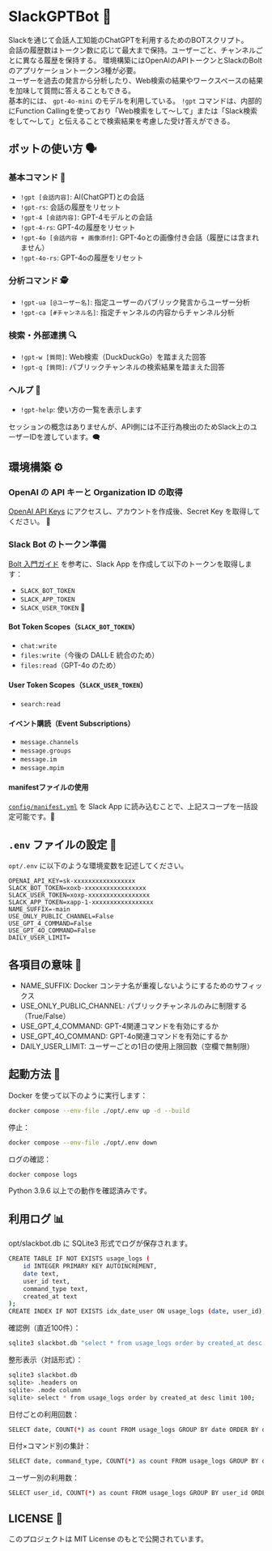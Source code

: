 # SlackGPTBot 👾

Slackを通じて会話人工知能のChatGPTを利用するためのBOTスクリプト。  
会話の履歴数はトークン数に応じて最大まで保持。ユーザーごと、チャンネルごとに異なる履歴を保持する。
環境構築にはOpenAIのAPIトークンとSlackのBoltのアプリケーショントークン3種が必要。  
ユーザーを過去の発言から分析したり、Web検索の結果やワークスペースの結果を加味して質問に答えることもできる。  
基本的には、 `gpt-4o-mini` のモデルを利用している。 `!gpt` コマンドは、内部的にFunction Callingを使っており「Web検索をして～して」または「Slack検索をして～して」と伝えることで検索結果を考慮した受け答えができる。 

## ボットの使い方 🗣

### 基本コマンド 🎯

- `!gpt [会話内容]`: AI(ChatGPT)との会話
- `!gpt-rs`: 会話の履歴をリセット
- `!gpt-4 [会話内容]`: GPT-4モデルとの会話
- `!gpt-4-rs`: GPT-4の履歴をリセット
- `!gpt-4o [会話内容 + 画像添付]`: GPT-4oとの画像付き会話（履歴には含まれません）
- `!gpt-4o-rs`: GPT-4oの履歴をリセット

### 分析コマンド 🕵️

- `!gpt-ua [@ユーザー名]`: 指定ユーザーのパブリック発言からユーザー分析
- `!gpt-ca [#チャンネル名]`: 指定チャンネルの内容からチャンネル分析

### 検索・外部連携 🔍

- `!gpt-w [質問]`: Web検索（DuckDuckGo）を踏まえた回答
- `!gpt-q [質問]`: パブリックチャンネルの検索結果を踏まえた回答

### ヘルプ 📘

- `!gpt-help`: 使い方の一覧を表示します

セッションの概念はありませんが、API側には不正行為検出のためSlack上のユーザーIDを渡しています。🗨️

## 環境構築 ⚙️
### OpenAI の API キーと Organization ID の取得

[OpenAI API Keys](https://beta.openai.com/account/api-keys) にアクセスし、アカウントを作成後、Secret Key を取得してください。 🧾

### Slack Bot のトークン準備

[Bolt 入門ガイド](https://slack.dev/bolt-python/ja-jp/tutorial/getting-started) を参考に、Slack App を作成して以下のトークンを取得します：

- `SLACK_BOT_TOKEN`
- `SLACK_APP_TOKEN`
- `SLACK_USER_TOKEN` 🔐

#### Bot Token Scopes（`SLACK_BOT_TOKEN`）

- `chat:write`
- `files:write`（今後の DALL·E 統合のため）
- `files:read`（GPT-4o のため）

#### User Token Scopes（`SLACK_USER_TOKEN`）

- `search:read`

#### イベント購読（Event Subscriptions）

- `message.channels`
- `message.groups`
- `message.im`
- `message.mpim`

#### manifestファイルの使用

[`config/manifest.yml`](config/manifest.yml) を Slack App に読み込むことで、上記スコープを一括設定可能です。📄

## `.env` ファイルの設定 🧾

`opt/.env` に以下のような環境変数を記述してください。

```env
OPENAI_API_KEY=sk-xxxxxxxxxxxxxxxxx
SLACK_BOT_TOKEN=xoxb-xxxxxxxxxxxxxxxxx
SLACK_USER_TOKEN=xoxp-xxxxxxxxxxxxxxxxx
SLACK_APP_TOKEN=xapp-1-xxxxxxxxxxxxxxxxx
NAME_SUFFIX=-main
USE_ONLY_PUBLIC_CHANNEL=False
USE_GPT_4_COMMAND=False
USE_GPT_4O_COMMAND=False
DAILY_USER_LIMIT=
```

## 各項目の意味 🧪
- NAME_SUFFIX: Docker コンテナ名が重複しないようにするためのサフィックス
- USE_ONLY_PUBLIC_CHANNEL: パブリックチャンネルのみに制限する（True/False）
- USE_GPT_4_COMMAND: GPT-4関連コマンドを有効にするか
- USE_GPT_4O_COMMAND: GPT-4o関連コマンドを有効にするか
- DAILY_USER_LIMIT: ユーザーごとの1日の使用上限回数（空欄で無制限）

## 起動方法 🐳

Docker を使って以下のように実行します：
```bash
docker compose --env-file ./opt/.env up -d --build
```

停止：
```bash
docker compose --env-file ./opt/.env down
```

ログの確認：
```bash
docker compose logs
```

Python 3.9.6 以上での動作を確認済みです。

## 利用ログ 📊

opt/slackbot.db に SQLite3 形式でログが保存されます。
```bash
CREATE TABLE IF NOT EXISTS usage_logs (
    id INTEGER PRIMARY KEY AUTOINCREMENT,
    date text,
    user_id text,
    command_type text,
    created_at text
);
CREATE INDEX IF NOT EXISTS idx_date_user ON usage_logs (date, user_id);
```

確認例（直近100件）：
```bash
sqlite3 slackbot.db "select * from usage_logs order by created_at desc limit 100;"
```

整形表示（対話形式）：
```bash
sqlite3 slackbot.db
sqlite> .headers on
sqlite> .mode column
sqlite> select * from usage_logs order by created_at desc limit 100;
```

日付ごとの利用回数：
```bash
SELECT date, COUNT(*) as count FROM usage_logs GROUP BY date ORDER BY date DESC;
```

日付×コマンド別の集計：
```bash
SELECT date, command_type, COUNT(*) as count FROM usage_logs GROUP BY date, command_type ORDER BY date DESC;
```

ユーザー別の利用数：
```bash
SELECT user_id, COUNT(*) as count FROM usage_logs GROUP BY user_id ORDER BY count DESC;
```

## LICENSE 📄
このプロジェクトは MIT License のもとで公開されています。